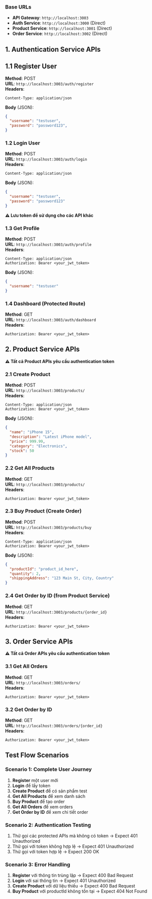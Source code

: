 ### Base URLs
- **API Gateway**: `http://localhost:3003`
- **Auth Service**: `http://localhost:3000` (Direct)
- **Product Service**: `http://localhost:3001` (Direct)
- **Order Service**: `http://localhost:3002` (Direct)


## 1. Authentication Service APIs

## 1.1 Register User
**Method**: POST  
**URL**: `http://localhost:3003/auth/register`  
**Headers**:
```
Content-Type: application/json
```
**Body** (JSON):
```json
{
  "username": "testuser",
  "password": "password123",
}
```

### 1.2 Login User
**Method**: POST  
**URL**: `http://localhost:3003/auth/login`  
**Headers**:
```
Content-Type: application/json
```
**Body** (JSON):
```json
{
  "username": "testuser",
  "password": "password123"
}
```
**⚠️ Lưu token để sử dụng cho các API khác**

### 1.3 Get Profile
**Method**: POST  
**URL**: `http://localhost:3003/auth/profile`  
**Headers**:
```
Content-Type: application/json
Authorization: Bearer <your_jwt_token>
```
**Body** (JSON):
```json
{
  "username": "testuser"
}
```

### 1.4 Dashboard (Protected Route)
**Method**: GET  
**URL**: `http://localhost:3003/auth/dashboard`  
**Headers**:
```
Authorization: Bearer <your_jwt_token>
```


## 2. Product Service APIs

**⚠️ Tất cả Product APIs yêu cầu authentication token**

### 2.1 Create Product
**Method**: POST  
**URL**: `http://localhost:3003/products/`  
**Headers**:
```
Content-Type: application/json
Authorization: Bearer <your_jwt_token>
```
**Body** (JSON):
```json
{
  "name": "iPhone 15",
  "description": "Latest iPhone model",
  "price": 999.99,
  "category": "Electronics",
  "stock": 50
}
```

### 2.2 Get All Products
**Method**: GET  
**URL**: `http://localhost:3003/products/`  
**Headers**:
```
Authorization: Bearer <your_jwt_token>
```

### 2.3 Buy Product (Create Order)
**Method**: POST  
**URL**: `http://localhost:3003/products/buy`  
**Headers**:
```
Content-Type: application/json
Authorization: Bearer <your_jwt_token>
```
**Body** (JSON):
```json
{
  "productId": "product_id_here",
  "quantity": 2,
  "shippingAddress": "123 Main St, City, Country"
}
```

### 2.4 Get Order by ID (from Product Service)
**Method**: GET  
**URL**: `http://localhost:3003/products/{order_id}`  
**Headers**:
```
Authorization: Bearer <your_jwt_token>
```

## 3. Order Service APIs

**⚠️ Tất cả Order APIs yêu cầu authentication token**

### 3.1 Get All Orders
**Method**: GET  
**URL**: `http://localhost:3003/orders/`  
**Headers**:
```
Authorization: Bearer <your_jwt_token>
```

### 3.2 Get Order by ID
**Method**: GET  
**URL**: `http://localhost:3003/orders/{order_id}`  
**Headers**:
```
Authorization: Bearer <your_jwt_token>
```

## Test Flow Scenarios

### Scenario 1: Complete User Journey
1. **Register** một user mới
2. **Login** để lấy token
3. **Create Product** để có sản phẩm test
4. **Get All Products** để xem danh sách
5. **Buy Product** để tạo order
6. **Get All Orders** để xem orders
7. **Get Order by ID** để xem chi tiết order

### Scenario 2: Authentication Testing
1. Thử gọi các protected APIs mà không có token → Expect 401 Unauthorized
2. Thử gọi với token không hợp lệ → Expect 401 Unauthorized
3. Thử gọi với token hợp lệ → Expect 200 OK

### Scenario 3: Error Handling
1. **Register** với thông tin trùng lặp → Expect 400 Bad Request
2. **Login** với sai thông tin → Expect 401 Unauthorized
3. **Create Product** với dữ liệu thiếu → Expect 400 Bad Request
4. **Buy Product** với productId không tồn tại → Expect 404 Not Found